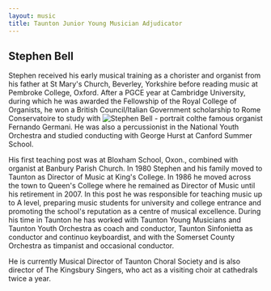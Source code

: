 ```yaml
---
layout: music
title: Taunton Junior Young Musician Adjudicator
---
```

<h2>Stephen Bell</h2>
<p>Stephen received his early musical training as a chorister and organist from his father at St Mary's Church, Beverley, Yorkshire before reading music at Pembroke College, Oxford. After a PGCE year at Cambridge University, during which he was awarded the Fellowship of the Royal College of Organists, he won a British Council/Italian Government scholarship to Rome Conservatoire to study with <img src="{{ '/wp-content/uploads/2014/08/StephenBell-200x300.jpg' | prepend: site.github.url }}" alt="Stephen Bell - portrait col" class="alignleft size-medium wp-image-837" />the famous organist Fernando Germani. He was also a percussionist in the National Youth Orchestra and studied conducting with George Hurst at Canford Summer School. </p>
<p>His first teaching post was at Bloxham School, Oxon., combined with organist at Banbury Parish Church. In 1980 Stephen and his family moved to Taunton as Director of Music at King's College. In 1986 he moved across the town to Queen's College where he remained as Director of Music until his retirement in 2007. In this post he was responsible for teaching music up to A level, preparing music students for university and college entrance and promoting the school's reputation as a centre of musical excellence. During his time in Taunton he has worked with Taunton Young Musicians and Taunton Youth Orchestra as coach and conductor, Taunton Sinfonietta as conductor and continuo keyboardist, and with the Somerset County Orchestra as timpanist and occasional conductor. </p>
<p>He is currently Musical Director of Taunton Choral Society and is also director of The Kingsbury Singers, who act as a visiting choir at cathedrals twice a year.</p>